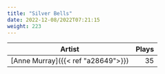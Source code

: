 ```yaml
---
title: "Silver Bells"
date: 2022-12-08/2022T07:21:15
weight: 223
---
```




 Artist | Plays 
----- | -----:
[Anne Murray]({{< ref "a28649">}}) | 35
